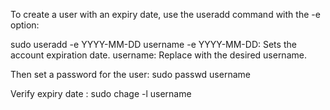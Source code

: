 To create a user with an expiry date, use the useradd command with the -e option:

sudo useradd -e YYYY-MM-DD username
-e YYYY-MM-DD: Sets the account expiration date.
username: Replace with the desired username.


Then set a password for the user:
sudo passwd username

Verify expiry date :
sudo chage -l username
